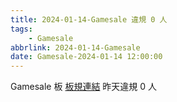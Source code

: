 ```yaml
---
title: 2024-01-14-Gamesale 違規 0 人
tags:
    - Gamesale
abbrlink: 2024-01-14-Gamesale
date: Gamesale-2024-01-14 12:00:00
---
```

Gamesale 板 [板規連結](https://www.ptt.cc/bbs/Gossiping/M.1637425085.A.07D.html)
昨天違規 0 人
